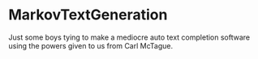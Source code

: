 # MarkovTextGeneration
Just some boys tying to make a mediocre auto text completion software using the powers given to us from Carl McTague. 
